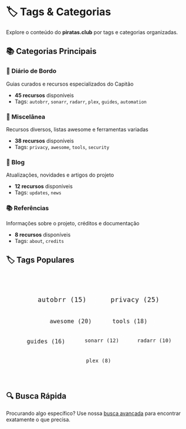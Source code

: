 # 🏷️ Tags & Categorias

Explore o conteúdo do **piratas.club** por tags e categorias organizadas.

## 📚 Categorias Principais

### 📖 Diário de Bordo
Guias curados e recursos especializados do Capitão
- **45 recursos** disponíveis
- Tags: `autobrr`, `sonarr`, `radarr`, `plex`, `guides`, `automation`

### 🔧 Miscelânea  
Recursos diversos, listas awesome e ferramentas variadas
- **38 recursos** disponíveis
- Tags: `privacy`, `awesome`, `tools`, `security`

### 📝 Blog
Atualizações, novidades e artigos do projeto
- **12 recursos** disponíveis
- Tags: `updates`, `news`

### 📚 Referências
Informações sobre o projeto, créditos e documentação
- **8 recursos** disponíveis
- Tags: `about`, `credits`

## 🏷️ Tags Populares

<div class="tags-cloud">
  <a href="/dbordo/" class="tag-item tag-large">autobrr (15)</a>
  <a href="/nice-misc/" class="tag-item tag-large">privacy (25)</a>
  <a href="/nice-misc/" class="tag-item tag-medium">awesome (20)</a>
  <a href="/nice-misc/" class="tag-item tag-medium">tools (18)</a>
  <a href="/dbordo/" class="tag-item tag-medium">guides (16)</a>
  <a href="/dbordo/" class="tag-item tag-small">sonarr (12)</a>
  <a href="/dbordo/" class="tag-item tag-small">radarr (10)</a>
  <a href="/dbordo/" class="tag-item tag-small">plex (8)</a>
</div>

## 🔍 Busca Rápida

Procurando algo específico? Use nossa [busca avançada](/search/) para encontrar exatamente o que precisa.

<style scoped>
.tags-cloud {
  display: flex;
  flex-wrap: wrap;
  gap: 1rem;
  justify-content: center;
  margin: 2rem 0;
  padding: 2rem;
  background: rgba(255, 255, 255, 0.02);
  border-radius: 12px;
  border: 1px solid rgba(255, 255, 255, 0.1);
  font-family: 'Special Elite', monospace;
}

.tag-item {
  display: inline-block;
  padding: 0.5rem 1rem;
  background: rgba(255, 255, 255, 0.05);
  border: 1px solid rgba(255, 255, 255, 0.2);
  border-radius: 20px;
  color: var(--vp-c-text-1);
  text-decoration: none;
  transition: all 0.3s ease;
  font-weight: 500;
  font-family: 'Special Elite', monospace;
  letter-spacing: 0.3px;
}

.tag-item:hover {
  background: rgba(255, 255, 255, 0.1);
  border-color: rgba(255, 255, 255, 0.3);
  transform: translateY(-2px);
}

.tag-large {
  font-size: 1.1rem;
  padding: 0.75rem 1.5rem;
  letter-spacing: 0.5px;
}

.tag-medium {
  font-size: 0.95rem;
  padding: 0.6rem 1.2rem;
  letter-spacing: 0.4px;
}

.tag-small {
  font-size: 0.85rem;
  padding: 0.5rem 1rem;
  letter-spacing: 0.3px;
}
</style>